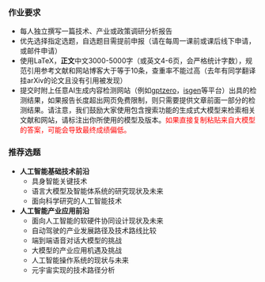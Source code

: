 ### 作业要求

- 每人独立撰写一篇技术、产业或政策调研分析报告
- 优先选择指定选题，自选题目需提前申报（请在每周一课前或课后线下申请，或邮件申请）
- 使用LaTeX，**正文**中文3000-5000字（或英文4-6页，会严格统计字数），规范引用参考文献和网站博客大于等于10条，查重率不能过高（去年有同学翻译挂arXiv的论文且没有引用被发现）
- 提交时附上任意AI生成内容检测网站（例如[gptzero](https://gptzero.me/)，[isgen](https://isgen.ai/)等平台）出具的检测结果，如果报告长度超出网页免费限制，则只需要提供文章前面一部分的检测结果。请注意，我们鼓励大家使用包含搜索功能的生成式大模型来检索相关文献和网站，请标注出你所使用的模型及版本。<font color='red'>如果直接复制粘贴来自大模型的答案，可能会导致最终成绩偏低。</font>
### 推荐选题

- **人工智能基础技术前沿**
    - 具身智能关键技术
    - 语言大模型及智能体系统的研究现状及未来
    - 面向科学研究的人工智能技术
- **人工智能产业应用前沿**
    - 面向人工智能的软硬件协同设计现状及未来
    - 自动驾驶的产业发展路径及技术路线比较
    - 端到端语音对话大模型的挑战
    - 大模型的产业应用机遇及挑战
    - 人工智能操作系统的现状与未来
    - 元宇宙实现的技术路径分析